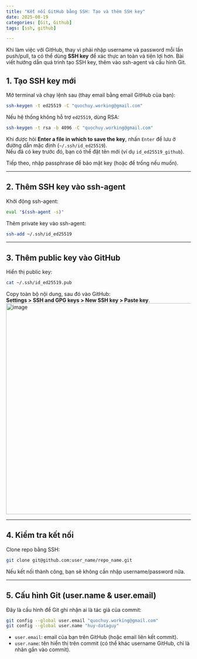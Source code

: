 ```yaml
---
title: "Kết nối GitHub bằng SSH: Tạo và thêm SSH key"
date: 2025-08-19
categories: [Git, Github]
tags: [ssh, github]

---
```

Khi làm việc với GitHub, thay vì phải nhập username và password mỗi lần push/pull, ta có thể dùng **SSH key** để xác thực an toàn và tiện lợi hơn. Bài viết hướng dẫn quá trình tạo SSH key, thêm vào ssh-agent và cấu hình Git.

## 1. Tạo SSH key mới
Mở terminal và chạy lệnh sau (thay email bằng email GitHub của bạn):

```bash
ssh-keygen -t ed25519 -C "quochuy.working@gmail.com"
````

Nếu hệ thống không hỗ trợ `ed25519`, dùng RSA:

```bash
ssh-keygen -t rsa -b 4096 -C "quochuy.working@gmail.com"
```

Khi được hỏi **Enter a file in which to save the key**, nhấn `Enter` để lưu ở đường dẫn mặc định (`~/.ssh/id_ed25519`).  
Nếu đã có key trước đó, bạn có thể đặt tên mới (ví dụ `id_ed25519_github`).

Tiếp theo, nhập passphrase để bảo mật key (hoặc để trống nếu muốn).

---

## 2. Thêm SSH key vào ssh-agent

Khởi động ssh-agent:

```bash
eval "$(ssh-agent -s)"
```

Thêm private key vào ssh-agent:

```bash
ssh-add ~/.ssh/id_ed25519
```

---

## 3. Thêm public key vào GitHub

Hiển thị public key:

```bash
cat ~/.ssh/id_ed25519.pub
```

Copy toàn bộ nội dung, sau đó vào GitHub:  
**Settings > SSH and GPG keys > New SSH key > Paste key**.
<img width="1307" height="574" alt="image" src="https://github.com/user-attachments/assets/9e427467-04e7-4e04-8a5f-59f9afb203b8" />


---

## 4. Kiểm tra kết nối

Clone repo bằng SSH:

```bash
git clone git@github.com:user_name/repo_name.git
```

Nếu kết nối thành công, bạn sẽ không cần nhập username/password nữa.

---

## 5. Cấu hình Git (user.name & user.email)

Đây là cấu hình để Git ghi nhận ai là tác giả của commit:

```bash
git config --global user.email "quochuy.working@gmail.com"
git config --global user.name "huy-dataguy"
```

- `user.email`: email của bạn trên GitHub (hoặc email liên kết commit).
- `user.name`: tên hiển thị trên commit (có thể khác username GitHub, chỉ là nhãn gắn vào commit).

